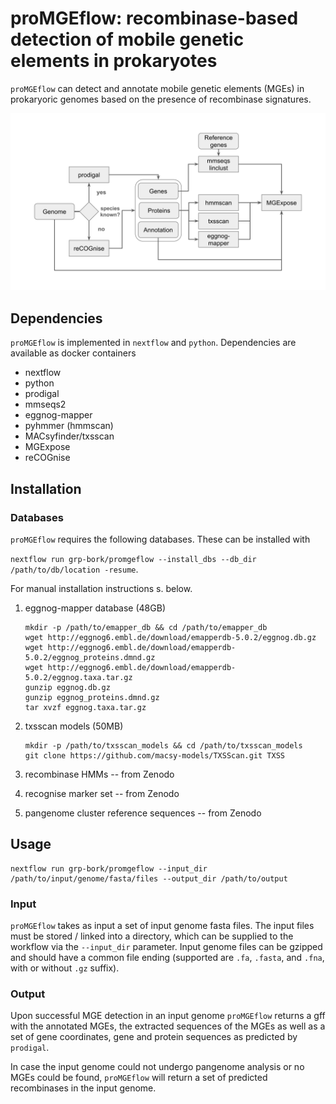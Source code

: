 # proMGEflow: recombinase-based detection of mobile genetic elements in prokaryotes

`proMGEflow` can detect and annotate mobile genetic elements (MGEs) in prokaryoric genomes based on the presence of recombinase signatures.

![proMGE_workflow](docs/img/proMGEflow.svg)

Dependencies
------------


`proMGEflow` is implemented in `nextflow` and `python`. Dependencies are available as docker containers

- nextflow
- python
- prodigal
- mmseqs2
- eggnog-mapper
- pyhmmer (hmmscan)
- MACsyfinder/txsscan
- MGExpose
- reCOGnise

Installation
------------

### Databases

`proMGEflow` requires the following databases. These can be installed with

`nextflow run grp-bork/promgeflow --install_dbs --db_dir /path/to/db/location -resume`. 

For manual installation instructions s. below.

1. eggnog-mapper database (48GB)
	```
	mkdir -p /path/to/emapper_db && cd /path/to/emapper_db
	wget http://eggnog6.embl.de/download/emapperdb-5.0.2/eggnog.db.gz
	wget http://eggnog6.embl.de/download/emapperdb-5.0.2/eggnog_proteins.dmnd.gz
	wget http://eggnog6.embl.de/download/emapperdb-5.0.2/eggnog.taxa.tar.gz
	gunzip eggnog.db.gz
	gunzip eggnog_proteins.dmnd.gz
	tar xvzf eggnog.taxa.tar.gz
	```

2. txsscan models (50MB)
	```
	mkdir -p /path/to/txsscan_models && cd /path/to/txsscan_models
	git clone https://github.com/macsy-models/TXSScan.git TXSS
	```
3. recombinase HMMs -- from Zenodo
4. recognise marker set -- from Zenodo
5. pangenome cluster reference sequences -- from Zenodo

Usage
-----

```
nextflow run grp-bork/promgeflow --input_dir /path/to/input/genome/fasta/files --output_dir /path/to/output
```

### Input

`proMGEflow` takes as input a set of input genome fasta files. The input files must be stored / linked into a directory, which can be supplied to the workflow via the `--input_dir` parameter. Input genome files can be gzipped and should have a common file ending (supported are `.fa`, `.fasta`, and `.fna`, with or without `.gz` suffix).

### Output

Upon successful MGE detection in an input genome `proMGEflow` returns a gff with the annotated MGEs, the extracted sequences of the MGEs as well as a set of gene coordinates, gene and protein sequences as predicted by `prodigal`.

In case the input genome could not undergo pangenome analysis or no MGEs could be found, `proMGEflow` will return a set of predicted recombinases in the input genome.

